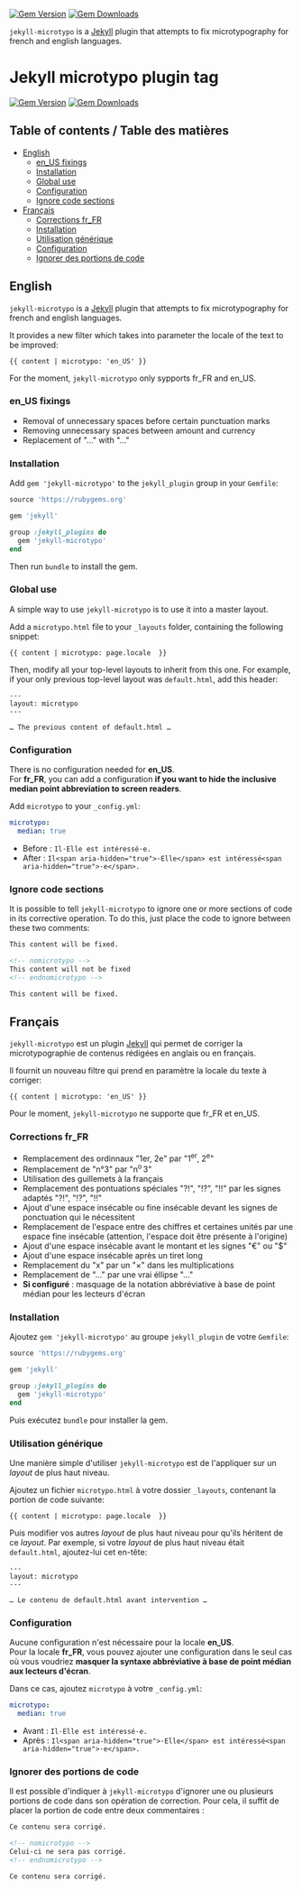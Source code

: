 [![Gem Version](https://badge.fury.io/rb/jekyll-microtypo.svg)](https://badge.fury.io/rb/jekyll-microtypo)
[![Gem Downloads](https://img.shields.io/gem/dt/jekyll-microtypo.svg?style=flat)](http://rubygems.org/gems/jekyll-microtypo)

`jekyll-microtypo` is a [Jekyll](http://jekyllrb.com/) plugin that attempts to fix microtypography for french and english languages.
# Jekyll microtypo plugin tag

[![Gem Version](https://badge.fury.io/rb/jekyll-microtypo.svg)](https://badge.fury.io/rb/jekyll-microtypo)
[![Gem Downloads](https://img.shields.io/gem/dt/jekyll-microtypo.svg?style=flat)](http://rubygems.org/gems/jekyll-microtypo)

## Table of contents / Table des matières

- [English](#english)
  - [en_US fixings](#en_us-fixings)
  - [Installation](#installation)
  - [Global use](#global-use)
  - [Configuration](#configuration)
  - [Ignore code sections](#ignore-code-sections)
- [Français](#fran%C3%A7ais)
  - [Corrections fr_FR](#corrections-fr_fr)
  - [Installation](#installation-1)
  - [Utilisation générique](#utilisation-g%C3%A9n%C3%A9rique)
  - [Configuration](#configuration-1)
  - [Ignorer des portions de code](#ignorer-des-portions-de-code)

## English

`jekyll-microtypo` is a [Jekyll](http://jekyllrb.com/) plugin that attempts to fix microtypography for french and english languages.

It provides a new filter which takes into parameter the locale of the text to be improved:

```
{{ content | microtypo: 'en_US' }}
```

For the moment, `jekyll-microtypo` only sypports fr_FR and en_US.

### en_US fixings

- Removal of unnecessary spaces before certain punctuation marks
- Removing unnecessary spaces between amount and currency
- Replacement of "..." with "..."

### Installation

Add `gem 'jekyll-microtypo'` to the `jekyll_plugin` group in your `Gemfile`:

```ruby
source 'https://rubygems.org'

gem 'jekyll'

group :jekyll_plugins do
  gem 'jekyll-microtypo'
end
```

Then run `bundle` to install the gem.

### Global use

A simple way to use `jekyll-microtypo` is to use it into a master layout.

Add a `microtypo.html` file to your `_layouts` folder, containing the following snippet:

```liquid
{{ content | microtypo: page.locale  }}
```

Then, modify all your top-level layouts to inherit from this one. For example, if your only previous top-level layout was `default.html`, add this header:

```
---
layout: microtypo
---

… The previous content of default.html …
```

### Configuration

There is no configuration needed for **en_US**.  
For **fr_FR**, you can add a configuration **if you want to hide the inclusive median point abbreviation to screen readers**.

Add `microtypo` to your `_config.yml`:

```yaml
microtypo:
  median: true
```
* Before : `Il·Elle est intéressé·e.`
* After : `Il<span aria-hidden="true">·Elle</span> est intéressé<span aria-hidden="true">·e</span>.`

### Ignore code sections

It is possible to tell `jekyll-microtypo` to ignore one or more sections of code in its corrective operation. To do this, just place the code to ignore between these two comments:

```html
This content will be fixed.

<!-- nomicrotypo -->
This content will not be fixed
<!-- endnomicrotypo -->

This content will be fixed.
```

## Français

`jekyll-microtypo` est un plugin [Jekyll](http://jekyllrb.com/) qui permet de corriger la microtypographie de contenus rédigées en anglais ou en français.

Il fournit un nouveau filtre qui prend en paramètre la locale du texte à corriger:

```
{{ content | microtypo: 'en_US' }}
```

Pour le moment, `jekyll-microtypo` ne supporte que fr_FR et en_US.

### Corrections fr_FR

- Remplacement des ordinnaux "1er, 2e" par "1<sup>er</sup>, 2<sup>e</sup>"
- Remplacement de "n°3" par "n<sup>o</sup>&#8239;3"
- Utilisation des guillemets à la français
- Remplacement des pontuations spéciales "?!", "!?", "!!" par les signes adaptés "&#8264;", "&#8265;", "&#8252;"
- Ajout d'une espace insécable ou fine insécable devant les signes de ponctuation qui le nécessitent
- Remplacement de l'espace entre des chiffres et certaines unités par une espace fine insécable (attention, l'espace doit être présente à l'origine)
- Ajout d'une espace insécable avant le montant et les signes "€" ou "$"
- Ajout d'une espace insécable après un tiret long
- Remplacement du "x" par un "&times;" dans les multiplications
- Remplacement de "..." par une vrai éllipse "..."
- **Si configuré** : masquage de la notation abbréviative à base de point médian pour les lecteurs d'écran 

### Installation

Ajoutez `gem 'jekyll-microtypo'` au groupe `jekyll_plugin` de votre `Gemfile`:

```ruby
source 'https://rubygems.org'

gem 'jekyll'

group :jekyll_plugins do
  gem 'jekyll-microtypo'
end
```

Puis exécutez `bundle` pour installer la gem.

### Utilisation générique

Une manière simple d'utiliser `jekyll-microtypo` est de l'appliquer sur un *layout* de plus haut niveau.

Ajoutez un fichier `microtypo.html` à votre dossier `_layouts`, contenant la portion de code suivante:

```liquid
{{ content | microtypo: page.locale  }}
```

Puis modifier vos autres *layout* de plus haut niveau pour qu'ils héritent de ce *layout*. Par exemple, si votre *layout* de plus haut niveau était `default.html`, ajoutez-lui cet en-tête:

```
---
layout: microtypo
---

… Le contenu de default.html avant intervention …
```

### Configuration

Aucune configuration n'est nécessaire pour la locale **en_US**.  
Pour la locale **fr_FR**, vous pouvez ajouter une configuration dans le seul cas où vous voudriez **masquer la syntaxe abbréviative à base de point médian aux lecteurs d'écran**.

Dans ce cas, ajoutez `microtypo` à votre `_config.yml`:

```yaml
microtypo:
  median: true
```

* Avant : `Il·Elle est intéressé·e.`
* Après : `Il<span aria-hidden="true">·Elle</span> est intéressé<span aria-hidden="true">·e</span>.`

### Ignorer des portions de code

Il est possible d'indiquer à `jekyll-microtypo` d'ignorer une ou plusieurs portions de code dans son opération de correction. Pour cela, il suffit de placer la portion de code entre deux commentaires :

```html
Ce contenu sera corrigé.

<!-- nomicrotypo -->
Celui-ci ne sera pas corrigé.
<!-- endnomicrotypo -->

Ce contenu sera corrigé.
```
